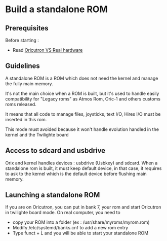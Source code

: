 # Build a standalone ROM

## Prerequisites

Before starting :

* Read [Oricutron VS Real hardware](oricutronvsreal.md)

## Guidelines

A standalone ROM is a ROM which does not need the kernel and manage the fully main memory.

It's not the main choice when a ROM is built, but it's used to handle easily compatibility for "Legacy roms" as Atmos Rom, Oric-1 and others customs roms released.

It means that all code to manage files, joysticks, text I/O, Hires I/O must be inserted in this rom.

This mode must avoided because it won't handle evolution handled in the kernel and the Twilighte board

## Access to sdcard and usbdrive

Orix and kernel handles devices : usbdrive (Usbkey) and sdcard. When a standalone rom is built, it must keep default device, in that case, it requires to ask to the kernel which is the default device before flushing main memory.

## Launching a standalone ROM

If you are on Oricutron, you can put in bank 7, your rom and start Oricutron in twilighte board mode.
On real computer, you need to

* copy your ROM into a folder (ex : /usr/share/myroms/myrom.rom)
* Modify /etc/systemd/banks.cnf to add a new rom entry
* Type funct + L and you will be able to start your standalone ROM

